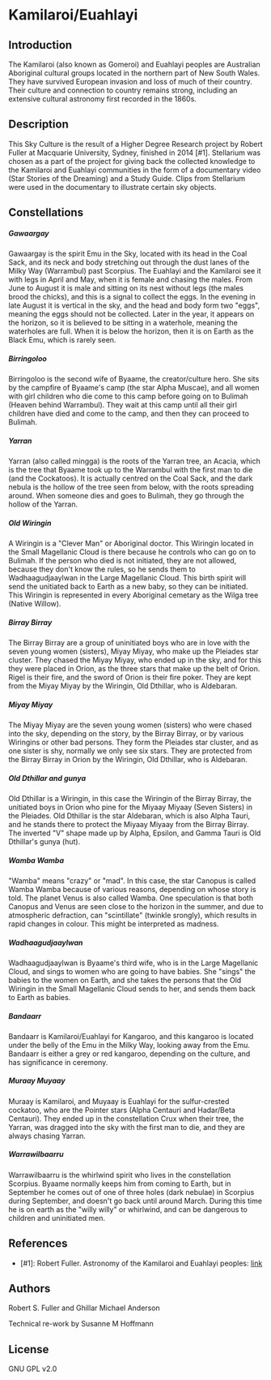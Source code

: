 # Kamilaroi/Euahlayi

## Introduction

The Kamilaroi (also known as Gomeroi) and Euahlayi peoples are Australian
Aboriginal cultural groups located in the northern part of New South Wales.
They have survived European invasion and loss of much of their country. Their
culture and connection to country remains strong, including an extensive
cultural astronomy first recorded in the 1860s.

## Description

This Sky Culture is the result of a Higher Degree Research project by
Robert Fuller at Macquarie University, Sydney, finished in 2014 [#1].
Stellarium was chosen as a part of the project for giving back the collected
knowledge to the Kamilaroi and Euahlayi communities in the form of a
documentary video (Star Stories of the Dreaming) and a Study Guide. Clips from
Stellarium were used in the documentary to illustrate certain sky objects.

## Constellations

##### Gawaargay

Gawaargay is the spirit Emu in the Sky, located with its head in the Coal Sack,
and its neck and body stretching out through the dust lanes of the Milky Way
(Warrambul) past Scorpius. The Euahlayi and the Kamilaroi see it with legs in
April and May, when it is female and chasing the males. From June to August it
is male and sitting on its nest without legs (the males brood the chicks), and
this is a signal to collect the eggs. In the evening in late August it is
vertical in the sky, and the head and body form two "eggs", meaning the eggs
should not be collected. Later in the year, it appears on the horizon, so it is
believed to be sitting in a waterhole, meaning the waterholes are full. When it
is below the horizon, then it is on Earth as the Black Emu, which is rarely
seen.

##### Birringoloo

Birringoloo is the second wife of Byaame, the creator/culture hero. She sits by
the campfire of Byaame's camp (the star Alpha Muscae), and all women with girl
children who die come to this camp before going on to Bulimah (Heaven behind
Warrambul). They wait at this camp until all their girl children have died and
come to the camp, and then they can proceed to Bulimah.

##### Yarran

Yarran (also called mingga) is the roots of the Yarran tree, an Acacia, which
is the tree that Byaame took up to the Warrambul with the first man to die (and
the Cockatoos). It is actually centred on the Coal Sack, and the dark nebula is
the hollow of the tree seen from below, with the roots spreading around. When
someone dies and goes to Bulimah, they go through the hollow of the Yarran.

##### Old Wiringin

A Wiringin is a "Clever Man" or Aboriginal doctor. This Wiringin located in the
Small Magellanic Cloud is there because he controls who can go on to Bulimah.
If the person who died is not initiated, they are not allowed, because they
don't know the rules, so he sends them to Wadhaagudjaaylwan in the Large
Magellanic Cloud. This birth spirit will send the unitiated back to Earth as a
new baby, so they can be initiated. This Wiringin is represented in every
Aboriginal cemetary as the Wilga tree (Native Willow).

##### Birray Birray

The Birray Birray are a group of uninitiated boys who are in love with the
seven young women (sisters), Miyay Miyay, who make up the Pleiades star
cluster. They chased the Miyay Miyay, who ended up in the sky, and for this
they were placed in Orion, as the three stars that make up the belt of Orion.
Rigel is their fire, and the sword of Orion is their fire poker. They are kept
from the Miyay Miyay by the Wiringin, Old Dthillar, who is Aldebaran.

##### Miyay Miyay

The Miyay Miyay are the seven young women (sisters) who were chased into the
sky, depending on the story, by the Birray Birray, or by various Wiringins or
other bad persons. They form the Pleiades star cluster, and as one sister is
shy, normally we only see six stars. They are protected from the Birray Birray
in Orion by the Wiringin, Old Dthillar, who is Aldebaran.

##### Old Dthillar and gunya

Old Dthillar is a Wiringin, in this case the Wiringin of the Birray Birray, the
unitiated boys in Orion who pine for the Miyaay Miyaay (Seven Sisters) in the
Pleiades. Old Dthillar is the star Aldebaran, which is also Alpha Tauri, and he
stands there to protect the Miyaay Miyaay from the Birray Birray. The inverted
"V" shape made up by Alpha, Epsilon, and Gamma Tauri is Old Dthillar's gunya
(hut).

##### Wamba Wamba

"Wamba" means "crazy" or "mad". In this case, the star Canopus is called Wamba
Wamba because of various reasons, depending on whose story is told. The planet
Venus is also called Wamba. One speculation is that both Canopus and Venus are
seen close to the horizon in the summer, and due to atmospheric defraction, can
"scintillate" (twinkle srongly), which results in rapid changes in colour. This
might be interpreted as madness.

##### Wadhaagudjaaylwan

Wadhaagudjaaylwan is Byaame's third wife, who is in the Large Magellanic Cloud,
and sings to women who are going to have babies. She "sings" the babies to the
women on Earth, and she takes the persons that the Old Wiringin in the Small
Magellanic Cloud sends to her, and sends them back to Earth as babies.

##### Bandaarr

Bandaarr is Kamilaroi/Euahlayi for Kangaroo, and this kangaroo is located under
the belly of the Emu in the Milky Way, looking away from the Emu. Bandaarr is
either a grey or red kangaroo, depending on the culture, and has significance
in ceremony.

##### Muraay Muyaay

Muraay is Kamilaroi, and Muyaay is Euahlayi for the sulfur-crested cockatoo,
who are the Pointer stars (Alpha Centauri and Hadar/Beta Centauri). They ended
up in the constellation Crux when their tree, the Yarran, was dragged into the
sky with the first man to die, and they are always chasing Yarran.

##### Warrawilbaarru

Warrawilbaarru is the whirlwind spirit who lives in the constellation Scorpius.
Byaame normally keeps him from coming to Earth, but in September he comes out
of one of three holes (dark nebulae) in Scorpius during September, and doesn't
go back until around March. During this time he is on earth as the "willy
willy" or whirlwind, and can be dangerous to children and uninitiated men.

## References

 - [#1]: Robert Fuller. Astronomy of the Kamilaroi and Euahlayi peoples: [link](https://unsw.academia.edu/RobertFuller)

## Authors

Robert S. Fuller and Ghillar Michael Anderson

Technical re-work by Susanne M Hoffmann

## License

GNU GPL v2.0
